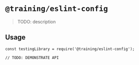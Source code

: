 # `@training/eslint-config`

> TODO: description

## Usage

```
const testingLibrary = require('@training/eslint-config');

// TODO: DEMONSTRATE API
```
